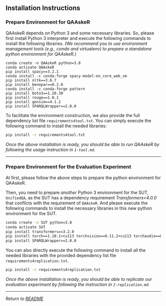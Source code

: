 ## Installation Instructions

### Prepare Environment for QAAskeR

QAAskeR depends on Python 3 and some necessary libraries. So, please first install Python 3 interpreter and execute the following commands to install the following libraries. 
*(We recommend you to use environment management tools (e.g., conda and virtualenv) to prepare a standalone python environment for QAAskeR.)*

```
conda create -n QAAskeR python=3.8
conda activate QAAskeR
pip install spacy==3.2.1
conda install -c conda-forge spacy-model-en_core_web_sm
pip install nltk==3.6.7
pip install benepar==0.2.0
conda install -c conda-forge pattern
pip install boto3==1.20.30
pip install rouge==1.0.1
pip install gensim==4.1.2
pip install SPARQLWrapper==2.0.0
```


To facilitate the environment construction, we also provide the full dependency list file `requirements4tool.txt`. You can simply execute the following command to install the needed libraries:

```bash
pip install -r requirements4tool.txt
```

*Once the above installation is ready, you should be able to run QAAskeR by following the usage instruction in `1-tool.md`.*

---

### Prepare Environment for the Evaluation Experiment

At first, please follow the above steps to prepare the python environment for QAAskeR.

Then, you need to prepare *another* Python 3 environment for the SUT, `UnifiedQA`, as the SUT has a dependency requirement *Transformers<4.0.0* that conflicts with the requirement of `QAAskeR`. And please execute the following commands to install the necessary libraries in this new python environment for the SUT.

```bash
conda create -n SUT python=3.8
conda activate SUT
pip install transformers==3.2.0
pip install torch==1.10.1+cu113 torchvision==0.11.2+cu113 torchaudio==0.10.1+cu113 -f https://download.pytorch.org/whl/cu113/torch_stable.html
pip install SPARQLWrapper==2.0.0
```
 
You can also directly execute the following command to install all the needed libraries with the provided dependency list file `requirements4replication.txt`.

```bash
pip install -r requirements4replication.txt
```

*Once the above installation is ready, you should be able to replicate our evaluation experiment by following the instruction in `2-replication.md`.*

---

*Return to [README](README.md)*
